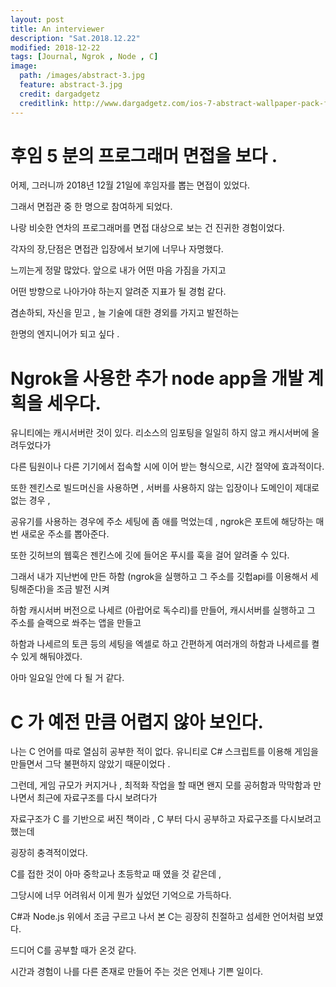 ```yaml
---
layout: post
title: An interviewer
description: "Sat.2018.12.22"
modified: 2018-12-22
tags: [Journal, Ngrok , Node , C]
image:
  path: /images/abstract-3.jpg
  feature: abstract-3.jpg
  credit: dargadgetz
  creditlink: http://www.dargadgetz.com/ios-7-abstract-wallpaper-pack-for-iphone-5-and-ipod-touch-retina/
---
```


# 후임 5 분의 프로그래머 면접을 보다 . 

어제, 그러니까 2018년 12월 21일에 후임자를 뽑는 면접이 있었다.

그래서 면접관 중 한 명으로 참여하게 되었다. 

나랑 비슷한 연차의 프로그래머를 면접 대상으로 보는 건 진귀한 경험이었다.

각자의 장,단점은 면접관 입장에서 보기에 너무나 자명했다. 

느끼는게 정말 많았다. 앞으로 내가 어떤 마음 가짐을 가지고 

어떤 방향으로 나아가야 하는지 알려준 지표가 될 경험 같다. 

겸손하되, 자신을 믿고 , 늘 기술에 대한 경외를 가지고 발전하는 

한명의 엔지니어가 되고 싶다 . 

# Ngrok을 사용한 추가 node app을 개발 계획을 세우다. 

유니티에는 캐시서버란 것이 있다. 리소스의 임포팅을 일일히 하지 않고 캐시서버에 올려두었다가 

다른 팀원이나 다른 기기에서 접속할 시에 이어 받는 형식으로, 시간 절약에 효과적이다. 

또한 젠킨스로 빌드머신을 사용하면 , 서버를 사용하지 않는 입장이나 도메인이 제대로 없는 경우 , 

공유기를 사용하는 경우에 주소 세팅에 좀 애를 먹었는데 , ngrok은 포트에 해당하는 매번 새로운 주소를 뽑아준다.

또한 깃허브의 웹훅은 젠킨스에 깃에 들어온 푸시를 훅을 걸어 알려줄 수 있다.

그래서 내가 지난번에 만든 하함 (ngrok을 실행하고 그 주소를 깃헙api를 이용해서 세팅해준다)을 조금 발전 시켜 

하함 캐시서버 버전으로 나세르 (아랍어로 독수리)를 만들어, 캐시서버를 실행하고 그 주소를 슬랙으로 쏴주는 앱을 만들고

하함과 나세르의 토큰 등의 세팅을 엑셀로 하고 간편하게 여러개의 하함과 나세르를 켤 수 있게 해둬야겠다. 

아마 일요일 안에 다 될 거 같다.  

# C 가 예전 만큼 어렵지 않아 보인다. 

나는 C 언어를 따로 열심히 공부한 적이 없다. 유니티로 C# 스크립트를 이용해 게임을 만들면서 그닥 불편하지 않았기 때문이었다 .

그런데, 게임 규모가 커지거나 , 최적화 작업을 할 때면 왠지 모를 공허함과 막막함과 만나면서 최근에 자료구조를 다시 보려다가 

자료구조가 C 를 기반으로 써진 책이라 , C 부터 다시 공부하고 자료구조를 다시보려고 했는데 

굉장히 충격적이었다. 

C를 접한 것이 아마 중학교나 초등학교 때 였을 것 같은데 ,

그당시에 너무 어려워서 이게 뭔가 싶었던 기억으로 가득하다.

C#과 Node.js 위에서 조금 구르고 나서 본 C는 굉장히 친절하고 섬세한 언어처럼 보였다.

드디어 C를 공부할 때가 온것 같다. 

시간과 경험이 나를 다른 존재로 만들어 주는 것은 언제나 기쁜 일이다. 